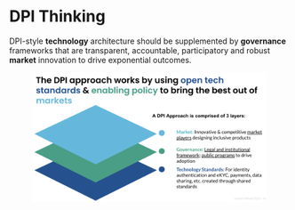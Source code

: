 # DPI Thinking

DPI-style **technology** architecture should be supplemented by **governance** frameworks that are transparent, accountable, participatory and robust **market** innovation to drive exponential outcomes.

<figure><img src="../.gitbook/assets/dpi_approach.png" alt=""><figcaption></figcaption></figure>
